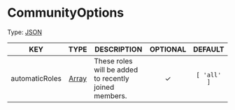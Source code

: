 # CommunityOptions

Type: [JSON](https://developer.mozilla.org/en-US/docs/Web/JavaScript/Reference/Global_Objects/JSON)

| KEY | TYPE | DESCRIPTION | OPTIONAL | DEFAULT |
| :-: | :--: | ----------- | :------: | :-----: |
| automaticRoles | [Array](https://developer.mozilla.org/en-US/docs/Web/JavaScript/Reference/Global_Objects/Array/map) | These roles will be added to recently joined members. | ✓ | `[ 'all' ]` |
